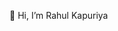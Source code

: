 👋 Hi, I’m Rahul Kapuriya

<!---
littlerkap/littlerkap is a ✨ special ✨ repository because its `README.md` (this file) appears on your GitHub profile.
You can click the Preview link to take a look at your changes.
--->
